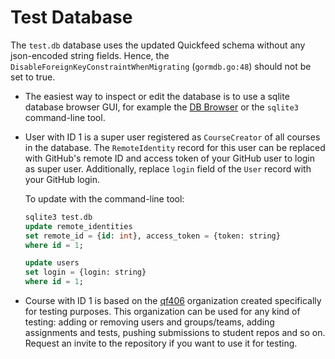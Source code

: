 # Test Database

The `test.db` database uses the updated Quickfeed schema without any json-encoded string fields.
Hence, the `DisableForeignKeyConstraintWhenMigrating` (`gormdb.go:48`) should not be set to true.

- The easiest way to inspect or edit the database is to use a sqlite database browser GUI, for example the [DB Browser](https://sqlitebrowser.org/) or the `sqlite3` command-line tool.

- User with ID 1 is a super user registered as `CourseCreator` of all courses in the database.
  The `RemoteIdentity` record for this user can be replaced with GitHub's remote ID and access token of your GitHub user to login as super user. Additionally, replace `login` field of the `User` record with your GitHub login.
  
  To update with the command-line tool:

  ```sql
  sqlite3 test.db
  update remote_identities
  set remote_id = {id: int}, access_token = {token: string}
  where id = 1;

  update users
  set login = {login: string}
  where id = 1;
  ```

- Course with ID 1 is based on the [qf406](https://github.com/qf406) organization created specifically for testing purposes.
  This organization can be used for any kind of testing: adding or removing users and groups/teams, adding assignments and tests, pushing submissions to student repos and so on.
  Request an invite to the repository if you want to use it for testing.
